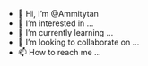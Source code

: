 - 👋 Hi, I’m @Ammitytan
- 👀 I’m interested in ...
- 🌱 I’m currently learning ...
- 💞️ I’m looking to collaborate on ...
- 📫 How to reach me ...

<!---
Ammitytan/Ammitytan is a ✨ special ✨ repository because its `README.md` (this file) appears on your GitHub profile.
You can click the Preview link to take a look at your changes.
--->
